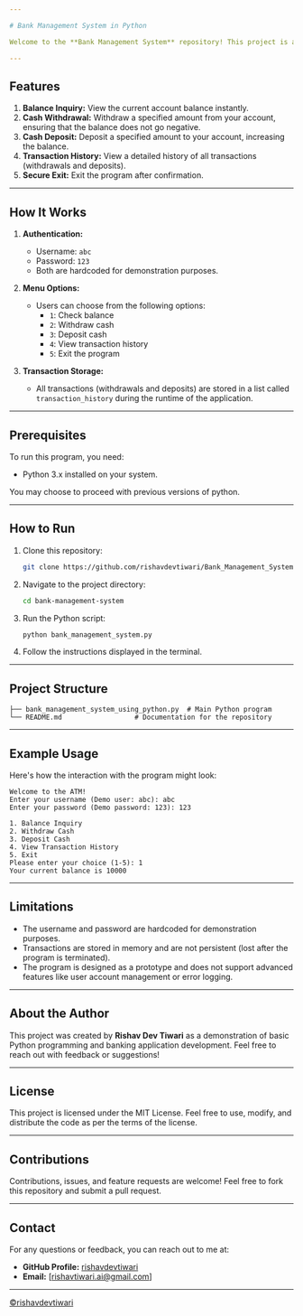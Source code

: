 ```yaml
---

# Bank Management System in Python

Welcome to the **Bank Management System** repository! This project is a simple ATM-like banking management system implemented in Python. It allows users to perform basic banking operations like checking balances, withdrawing and depositing cash, and viewing transaction history.

---
```


## Features

1. **Balance Inquiry:** View the current account balance instantly.
2. **Cash Withdrawal:** Withdraw a specified amount from your account, ensuring that the balance does not go negative.
3. **Cash Deposit:** Deposit a specified amount to your account, increasing the balance.
4. **Transaction History:** View a detailed history of all transactions (withdrawals and deposits).
5. **Secure Exit:** Exit the program after confirmation.

---

## How It Works

1. **Authentication:**
   - Username: `abc`
   - Password: `123`
   - Both are hardcoded for demonstration purposes.

2. **Menu Options:**
   - Users can choose from the following options:
     - `1`: Check balance
     - `2`: Withdraw cash
     - `3`: Deposit cash
     - `4`: View transaction history
     - `5`: Exit the program

3. **Transaction Storage:**
   - All transactions (withdrawals and deposits) are stored in a list called `transaction_history` during the runtime of the application.

---

## Prerequisites

To run this program, you need:

- Python 3.x installed on your system.

You may choose to proceed with previous versions of python.

---

## How to Run

1. Clone this repository:
   ```bash
   git clone https://github.com/rishavdevtiwari/Bank_Management_System.py.git
   ```
2. Navigate to the project directory:
   ```bash
   cd bank-management-system
   ```
3. Run the Python script:
   ```bash
   python bank_management_system.py
   ```
4. Follow the instructions displayed in the terminal.

---

## Project Structure

```
├── bank_management_system_using_python.py  # Main Python program
└── README.md                  # Documentation for the repository
```

---

## Example Usage

Here's how the interaction with the program might look:

```
Welcome to the ATM!
Enter your username (Demo user: abc): abc
Enter your password (Demo password: 123): 123

1. Balance Inquiry
2. Withdraw Cash
3. Deposit Cash
4. View Transaction History
5. Exit
Please enter your choice (1-5): 1
Your current balance is 10000
```

---

## Limitations

- The username and password are hardcoded for demonstration purposes.
- Transactions are stored in memory and are not persistent (lost after the program is terminated).
- The program is designed as a prototype and does not support advanced features like user account management or error logging.

---

## About the Author

This project was created by **Rishav Dev Tiwari** as a demonstration of basic Python programming and banking application development. Feel free to reach out with feedback or suggestions!

---

## License

This project is licensed under the MIT License. Feel free to use, modify, and distribute the code as per the terms of the license.

---

## Contributions

Contributions, issues, and feature requests are welcome! Feel free to fork this repository and submit a pull request.

---

## Contact

For any questions or feedback, you can reach out to me at:

- **GitHub Profile:** [rishavdevtiwari](https://github.com/rishavdevtiwari)
- **Email:** [rishavtiwari.ai@gmail.com]

---

<a href="https://github.com/rishavdevtiwari">©rishavdevtiwari</a>
